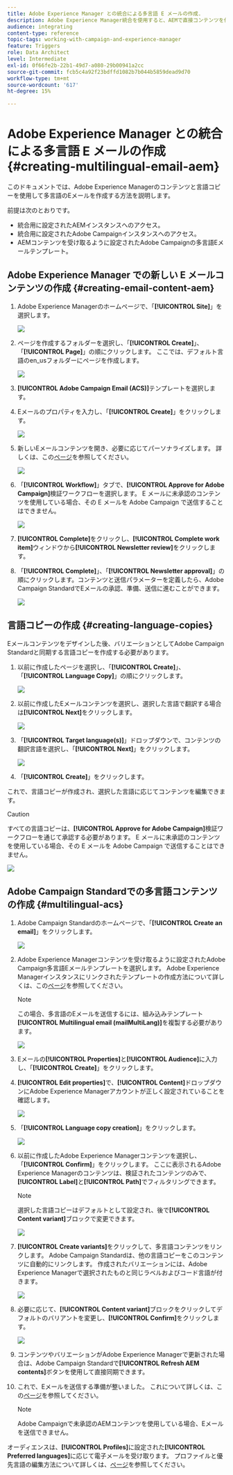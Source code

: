 ```yaml
---
title: Adobe Experience Manager との統合による多言語 E メールの作成.
description: Adobe Experience Manager統合を使用すると、AEMで直接コンテンツを作成し、後でAdobe Campaignで使用できます。
audience: integrating
content-type: reference
topic-tags: working-with-campaign-and-experience-manager
feature: Triggers
role: Data Architect
level: Intermediate
exl-id: 0f66fe2b-22b1-49d7-a080-29b00941a2cc
source-git-commit: fcb5c4a92f23bdffd1082b7b044b5859dead9d70
workflow-type: tm+mt
source-wordcount: '617'
ht-degree: 15%

---
```


# Adobe Experience Manager との統合による多言語 E メールの作成 {#creating-multilingual-email-aem}

このドキュメントでは、Adobe Experience Managerのコンテンツと言語コピーを使用して多言語のEメールを作成する方法を説明します。

前提は次のとおりです。

* 統合用に設定されたAEMインスタンスへのアクセス。
* 統合用に設定されたAdobe Campaignインスタンスへのアクセス。
* AEMコンテンツを受け取るように設定されたAdobe Campaignの多言語Eメールテンプレート。

## Adobe Experience Manager での新しい E メールコンテンツの作成 {#creating-email-content-aem}

1. Adobe Experience Managerのホームページで、「**[!UICONTROL Site]**」を選択します。

   ![](assets/aem_acs_1.png)

1. ページを作成するフォルダーを選択し、「**[!UICONTROL Create]**」、「**[!UICONTROL Page]**」の順にクリックします。 ここでは、デフォルト言語のen_usフォルダーにページを作成します。

   ![](assets/aem_acs_2.png)

1. **[!UICONTROL Adobe Campaign Email (ACS)]**&#x200B;テンプレートを選択します。

1. Eメールのプロパティを入力し、「**[!UICONTROL Create]**」をクリックします。

   ![](assets/aem_acs_3.png)

1. 新しいEメールコンテンツを開き、必要に応じてパーソナライズします。 詳しくは、この[ページ](../../integrating/using/creating-email-experience-manager.md#editing-email-aem)を参照してください。

   ![](assets/aem_acs_4.png)

1. 「**[!UICONTROL Workflow]**」タブで、**[!UICONTROL Approve for Adobe Campaign]**&#x200B;検証ワークフローを選択します。 E メールに未承認のコンテンツを使用している場合、その E メールを Adobe Campaign で送信することはできません。

   ![](assets/aem_acs_7.png)

1. **[!UICONTROL Complete]**&#x200B;をクリックし、**[!UICONTROL Complete work item]**&#x200B;ウィンドウから&#x200B;**[!UICONTROL Newsletter review]**&#x200B;をクリックします。

1. 「**[!UICONTROL Complete]**」、「**[!UICONTROL Newsletter approval]**」の順にクリックします。コンテンツと送信パラメーターを定義したら、Adobe Campaign StandardでEメールの承認、準備、送信に進むことができます。

   ![](assets/aem_acs_8.png)

## 言語コピーの作成 {#creating-language-copies}

Eメールコンテンツをデザインした後、バリエーションとしてAdobe Campaign Standardと同期する言語コピーを作成する必要があります。

1. 以前に作成したページを選択し、「**[!UICONTROL Create]**」、「**[!UICONTROL Language Copy]**」の順にクリックします。

   ![](assets/aem_acs_5.png)

1. 以前に作成したEメールコンテンツを選択し、選択した言語で翻訳する場合は&#x200B;**[!UICONTROL Next]**&#x200B;をクリックします。

   ![](assets/aem_acs_6.png)

1. 「**[!UICONTROL Target language(s)]**」ドロップダウンで、コンテンツの翻訳言語を選択し、「**[!UICONTROL Next]**」をクリックします。

   ![](assets/aem_acs_9.png)

1. 「**[!UICONTROL Create]**」をクリックします。

これで、言語コピーが作成され、選択した言語に応じてコンテンツを編集できます。

>[!CAUTION]
>
>すべての言語コピーは、**[!UICONTROL Approve for Adobe Campaign]**&#x200B;検証ワークフローを通じて承認する必要があります。 E メールに未承認のコンテンツを使用している場合、その E メールを Adobe Campaign で送信することはできません。

![](assets/aem_acs_11.png)

## Adobe Campaign Standardでの多言語コンテンツの作成 {#multilingual-acs}

1. Adobe Campaign Standardのホームページで、「**[!UICONTROL Create an email]**」をクリックします。

   ![](assets/aem_acs_12.png)

1. Adobe Experience Managerコンテンツを受け取るように設定されたAdobe Campaign多言語Eメールテンプレートを選択します。 Adobe Experience Managerインスタンスにリンクされたテンプレートの作成方法について詳しくは、この[ページ](../../integrating/using/configure-experience-manager.md#config-acs)を参照してください。

   >[!NOTE]
   >
   >この場合、多言語のEメールを送信するには、組み込みテンプレート&#x200B;**[!UICONTROL Multilingual email (mailMultiLang)]**&#x200B;を複製する必要があります。

   ![](assets/aem_acs_13.png)

1. Eメールの&#x200B;**[!UICONTROL Properties]**&#x200B;と&#x200B;**[!UICONTROL Audience]**&#x200B;に入力し、「**[!UICONTROL Create]**」をクリックします。

1. **[!UICONTROL Edit properties]**&#x200B;で、**[!UICONTROL Content]**&#x200B;ドロップダウンにAdobe Experience Managerアカウントが正しく設定されていることを確認します。

   ![](assets/aem_acs_20.png)

1. 「**[!UICONTROL Language copy creation]**」をクリックします。

   ![](assets/aem_acs_16.png)

1. 以前に作成したAdobe Experience Managerコンテンツを選択し、「**[!UICONTROL Confirm]**」をクリックします。 ここに表示されるAdobe Experience Managerのコンテンツは、検証されたコンテンツのみで、 **[!UICONTROL Label]**&#x200B;と&#x200B;**[!UICONTROL Path]**&#x200B;でフィルタリングできます。

   >[!NOTE]
   >
   >選択した言語コピーはデフォルトとして設定され、後で&#x200B;**[!UICONTROL Content variant]**&#x200B;ブロックで変更できます。

   ![](assets/aem_acs_17.png)

1. **[!UICONTROL Create variants]**&#x200B;をクリックして、多言語コンテンツをリンクします。 Adobe Campaign Standardは、他の言語コピーをこのコンテンツに自動的にリンクします。 作成されたバリエーションには、Adobe Experience Managerで選択されたものと同じラベルおよびコード言語が付きます。

   ![](assets/aem_acs_18.png)

1. 必要に応じて、**[!UICONTROL Content variant]**&#x200B;ブロックをクリックしてデフォルトのバリアントを変更し、**[!UICONTROL Confirm]**&#x200B;をクリックします。

   ![](assets/aem_acs_19.png)

1. コンテンツやバリエーションがAdobe Experience Managerで更新された場合は、Adobe Campaign Standardで&#x200B;**[!UICONTROL Refresh AEM contents]**&#x200B;ボタンを使用して直接同期できます。

1. これで、Eメールを送信する準備が整いました。 これについて詳しくは、この[ページ](../../sending/using/get-started-sending-messages.md)を参照してください。

   >[!NOTE]
   >
   >Adobe Campaignで未承認のAEMコンテンツを使用している場合、Eメールを送信できません。

オーディエンスは、**[!UICONTROL Profiles]**&#x200B;に設定された&#x200B;**[!UICONTROL Preferred languages]**&#x200B;に応じて電子メールを受け取ります。 プロファイルと優先言語の編集方法について詳しくは、[ページ](../../audiences/using/editing-profiles.md)を参照してください。
